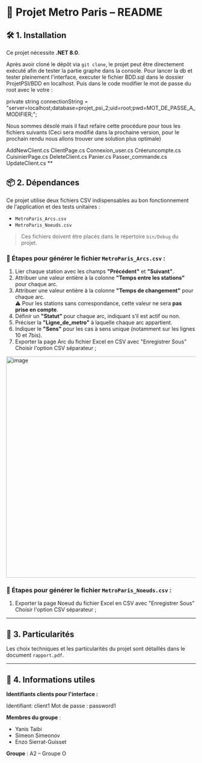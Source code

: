 # 📍 Projet Metro Paris – README

## 🛠️ 1. Installation

Ce projet nécessite **.NET 8.0**.

Après avoir cloné le dépôt via `git clone`, le projet peut être directement exécuté afin de tester la partie graphe dans la console.
Pour lancer la db et tester pleinement l'interface, executer le fichier BDD.sql dans le dossier ProjetPSI/BDD en localhost.
Puis dans le code modifier le mot de passe du root avec le votre : 

private string connectionString = "server=localhost;database=projet_psi_2;uid=root;pwd=MOT_DE_PASSE_A_MODIFIER;";

Nous sommes désolé mais il faut refaire cette procédure pour tous les fichiers suivants (Ceci sera modifié dans la prochaine version, pour le prochain rendu nous allons trouver une solution plus optimale)

AddNewClient.cs
ClientPage.cs
Connexion_user.cs
Créeruncompte.cs
CuisinierPage.cs
DeleteClient.cs
Panier.cs
Passer_commande.cs
UpdateClient.cs
**

## 📦 2. Dépendances

Ce projet utilise deux fichiers CSV indispensables au bon fonctionnement de l'application et des tests unitaires :

- `MetroParis_Arcs.csv`
- `MetroParis_Noeuds.csv`

> Ces fichiers doivent être placés dans le répertoire `bin/Debug` du projet.

### 🧩 Étapes pour générer le fichier `MetroParis_Arcs.csv` :

1. Lier chaque station avec les champs **"Précédent"** et **"Suivant"**.
2. Attribuer une valeur entière à la colonne **"Temps entre les stations"** pour chaque arc.
3. Attribuer une valeur entière à la colonne **"Temps de changement"** pour chaque arc.  
   ⚠️ Pour les stations sans correspondance, cette valeur ne sera **pas prise en compte**.
4. Définir un **"Statut"** pour chaque arc, indiquant s’il est actif ou non.
5. Préciser la **"Ligne_de_metro"** à laquelle chaque arc appartient.
6. Indiquer le **"Sens"** pour les cas à sens unique (notamment sur les lignes 10 et 7bis).
7. Exporter la page Arc du fichier Excel en CSV avec "Enregistrer Sous" Choisir l'option CSV séparateur ;
   
<img width="589" alt="image" src="https://github.com/user-attachments/assets/6d9bfa17-4550-4f9b-a158-ecd101a6630a" />

### 🧩 Étapes pour générer le fichier `MetroParis_Noeuds.csv` :

1. Exporter la page Noeud du fichier Excel en CSV avec "Enregistrer Sous" Choisir l'option CSV séparateur ;

---

## 📌 3. Particularités

Les choix techniques et les particularités du projet sont détaillés dans le document `rapport.pdf`.

---

## 👥 4. Informations utiles

**Identifiants clients pour l'interface :**

Identifiant: client1 
Mot de passe : password1

**Membres du groupe** :
- Yanis Taibi  
- Simeon Simeonov  
- Enzo Sierrat-Guisset  

**Groupe** : A2 – Groupe O
